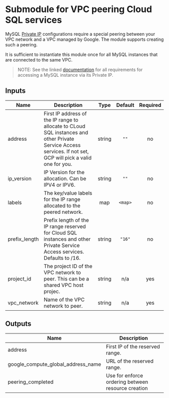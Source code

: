 # Submodule for VPC peering Cloud SQL services

MySQL [Private IP](https://cloud.google.com/sql/docs/mysql/private-ip)
configurations require a special peering between your VPC network and a
VPC managed by Google. The module supports creating such a peering.

It is sufficient to instantiate this module once for all MySQL instances
that are connected to the same VPC.

> NOTE: See the linked [documentation](https://cloud.google.com/sql/docs/mysql/private-ip)
> for all requirements for accessing a MySQL instance via its Private IP.

[^]: (autogen_docs_start)

## Inputs

| Name | Description | Type | Default | Required |
|------|-------------|:----:|:-----:|:-----:|
| address | First IP address of the IP range to allocate to CLoud SQL instances and other Private Service Access services. If not set, GCP will pick a valid one for you. | string | `""` | no |
| ip\_version | IP Version for the allocation. Can be IPV4 or IPV6. | string | `""` | no |
| labels | The key/value labels for the IP range allocated to the peered network. | map | `<map>` | no |
| prefix\_length | Prefix length of the IP range reserved for Cloud SQL instances and other Private Service Access services. Defaults to /16. | string | `"16"` | no |
| project\_id | The project ID of the VPC network to peer. This can be a shared VPC host projec. | string | n/a | yes |
| vpc\_network | Name of the VPC network to peer. | string | n/a | yes |

## Outputs

| Name | Description |
|------|-------------|
| address | First IP of the reserved range. |
| google\_compute\_global\_address\_name | URL of the reserved range. |
| peering\_completed | Use for enforce ordering between resource creation |

[^]: (autogen_docs_end)